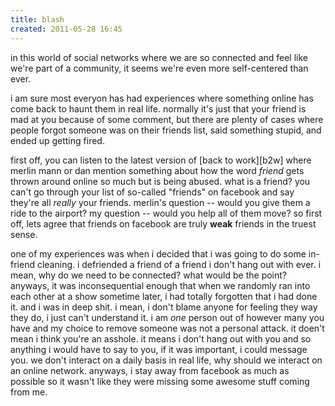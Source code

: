 ```yaml
---
title: blash
created: 2011-05-28 16:45
---
```


in this world of social networks where we are so connected and feel
like we're part of a community, it seems we're even more self-centered
than ever.


i am sure most everyon has had experiences where something online has
come back to haunt them in real life.  normally it's just that your
friend is mad at you because of some comment, but there are plenty of
cases where people forgot someone was on their friends list, said
something stupid, and ended up getting fired.

first off, you can listen to the latest version of [back to work][b2w]
where merlin mann or dan mention something about how the word _friend_
gets thrown around online so much but is being abused.  what is a
friend?  you can't go through your list of so-called "friends" on
facebook and say they're all _really_ your friends.  merlin's question
-- would you give them a ride to the airport?  my question -- would
you help all of them move?  so first off, lets agree that friends on
facebook are truly **weak** friends in the truest sense.

one of my experiences was when i decided that i was going to do some
in-friend cleaning.  i defriended a friend of a friend i don't hang
out with ever.  i mean, why do we need to be connected?  what would be
the point?  anyways, it was inconsequential enough that when we
randomly ran into each other at a show sometime later, i had totally
forgotten that i had done it.  and i was in deep shit.  i mean, i
don't blame anyone for feeling they way they do, i just can't
understand it.  i am _one_ person out of however many you have and my
choice to remove someone was not a personal attack.  it doen't mean i
think you're an asshole.  it means i don't hang out with you and so
anything i would have to say to you, if it was important, i could
message you.  we don't interact on a daily basis in real life, why
should we interact on an online network.  anyways, i stay away from
facebook as much as possible so it wasn't like they were missing some
awesome stuff coming from me.



